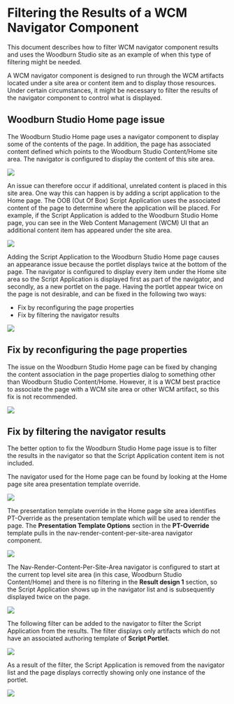 # Filtering the Results of a WCM Navigator Component

This document describes how to filter WCM navigator component results and uses the Woodburn Studio site as an example of when this type of filtering might be needed.

A WCM navigator component is designed to run through the WCM artifacts located under a site area or content item and to display those resources. Under certain circumstances, it might be necessary to filter the results of the navigator component to control what is displayed.

## Woodburn Studio Home page issue

The Woodburn Studio Home page uses a navigator component to display some of the contents of the page. In addition, the page has associated content defined which points to the Woodburn Studio Content/Home site area. The navigator is configured to display the content of this site area.

![](../../images/Woodburn_Studio_issue_HomeSiteArea.png)

An issue can therefore occur if additional, unrelated content is placed in this site area. One way this can happen is by adding a script application to the Home page. The OOB \(Out Of Box\) Script Application uses the associated content of the page to determine where the application will be placed. For example, if the Script Application is added to the Woodburn Studio Home page, you can see in the Web Content Management \(WCM\) UI that an additional content item has appeared under the site area.

![](../../images/WoodBurn_Studio_LibraryExplorer.png)

Adding the Script Application to the Woodburn Studio Home page causes an appearance issue because the portlet displays twice at the bottom of the page. The navigator is configured to display every item under the Home site area so the Script Application is displayed first as part of the navigator, and secondly, as a new portlet on the page. Having the portlet appear twice on the page is not desirable, and can be fixed in the following two ways:

-   Fix by reconfiguring the page properties
-   Fix by filtering the navigator results

![](../../images/WoodBurn_Studio_SiteManager.png)

## Fix by reconfiguring the page properties

The issue on the Woodburn Studio Home page can be fixed by changing the content association in the page properties dialog to something other than Woodburn Studio Content/Home. However, it is a WCM best practice to associate the page with a WCM site area or other WCM artifact, so this fix is not recommended.

![](../../images/Fix_reconfiguring_WCMArtifact.png)

## Fix by filtering the navigator results

The better option to fix the Woodburn Studio Home page issue is to filter the results in the navigator so that the Script Application content item is not included.

The navigator used for the Home page can be found by looking at the Home page site area presentation template override.

![](../../images/Fix_filtering_template.png)

The presentation template override in the Home page site area identifies PT-Override as the presentation template which will be used to render the page. The **Presentation Template Options** section in the **PT-Override** template pulls in the nav-render-content-per-site-area navigator component.

![](../../images/Fix_filtering_PT_Override.png)

The Nav-Render-Content-Per-Site-Area navigator is configured to start at the current top level site area \(in this case, Woodburn Studio Content/Home\) and there is no filtering in the **Result design 1** section, so the Script Application shows up in the navigator list and is subsequently displayed twice on the page.

![](../../images/Fix_filtering_Nav-Render-Content.png)

The following filter can be added to the navigator to filter the Script Application from the results. The filter displays only artifacts which do not have an associated authoring template of **Script Portlet**.

![](../../images/Fix_filtering_List_presentation_Markup.png)

As a result of the filter, the Script Application is removed from the navigator list and the page displays correctly showing only one instance of the portlet.

![](../../images/Fix_filtering_FinalResult.png)



